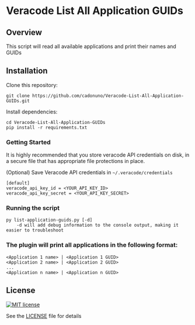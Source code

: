 # Veracode List All Application GUIDs

## Overview
This script will read all available applications and print their names and GUIDs

## Installation

Clone this repository:

    git clone https://github.com/cadonuno/Veracode-List-All-Application-GUIDs.git

Install dependencies:

    cd Veracode-List-All-Application-GUIDs
    pip install -r requirements.txt

### Getting Started

It is highly recommended that you store veracode API credentials on disk, in a secure file that has 
appropriate file protections in place.

(Optional) Save Veracode API credentials in `~/.veracode/credentials`

    [default]
    veracode_api_key_id = <YOUR_API_KEY_ID>
    veracode_api_key_secret = <YOUR_API_KEY_SECRET>

### Running the script
    py list-application-guids.py [-d]
        -d will add debug information to the console output, making it easier to troubleshoot

### The plugin will print all applications in the following format:
    <Application 1 name> | <Application 1 GUID>  
    <Application 2 name> | <Application 2 GUID>  
    ...   
    <Application n name> | <Application n GUID>

## License

[![MIT license](https://img.shields.io/badge/License-MIT-blue.svg)](LICENSE)

See the [LICENSE](LICENSE) file for details
